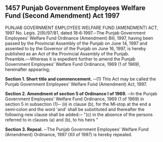 ## 1457 Punjab Government Employees Welfare Fund (Second Amendment) Act 1997
 
PUNJAB GOVERNMENT EMPLOYEES WELFARE FUND (AMENDMENT) ACT, 1997
No. Legis. 2(9)/97/81, dated 18‑6‑1997.‑‑The Punjab Government Employees' Welfare Fund Ordinance (Amendment) Bill, 1997, having been passed by the Provincial Assembly of the Punjab on June 14, 1997 and assented to by the Governor of the Punjab on June 16, 1997, is hereby published as an Act of the Provincial Assembly of the Punjab.
Preamble.‑‑‑Whereas it is expedient further to amend the Punjab Government Employees' Welfare Fund Ordinance, 1969 (1 of 1969), hereinafter appearing;

**Section 1. Short title and commencement.**
‑‑(1) This Act may be called the Punjab Government Employees' Welfare Fund (Amendment) Act, 1997.

 

**Section 2. Amendment of section 5 of Ordinance I of 1969.**
‑‑In the Punjab Government Employees' Welfare Fund Ordinance, 1969 (1 of 1969) in section 5 in subsection (1)‑‑
   (ii) in clause (b), for the MI‑stop at the end a semi‑colon and the word 'and' shall be substituted and thereafter the following new clause shall be added:‑‑
   "(c) in the absence of the persons referred to in clauses (a) and (b), to his heirs "

 

**Section 3. Repeal.**
‑‑The Punjab Government Employees' Welfare Fund (Amendment) Ordinance, 1997 (XII of 1997) is hereby repealed.

